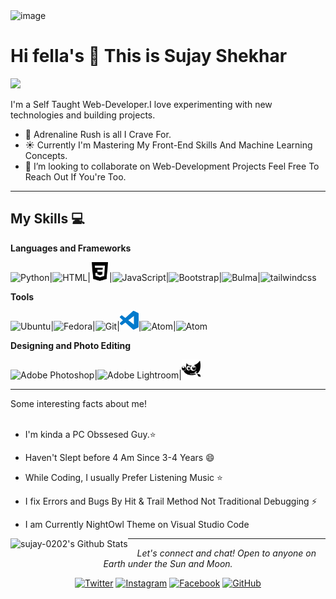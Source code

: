 <img src='https://github.com/sujay-0202/sujay-0202/blob/master/image.jpg'  style='height :30 px;width : 30px;' alt='image'>

<h1>Hi fella's 👋 This is Sujay Shekhar</h1>

![](https://visitor-badge.glitch.me/badge?page_id=sujay-0202) 


I'm a Self Taught Web-Developer.I love experimenting with new technologies and building  projects.

- 🔭 Adrenaline Rush is all I Crave For.
- ☀️ Currently I'm Mastering My Front-End Skills And Machine Learning Concepts.
- 👯 I’m looking to collaborate on Web-Development Projects Feel Free To Reach Out If You're Too.

<hr>

## My Skills :computer:

 **Languages and Frameworks**

<img alt="Python" width="30px" src="https://raw.githubusercontent.com/simple-icons/simple-icons/develop/icons/python.svg"/>|<img alt="HTML" width="30px" src="https://raw.githubusercontent.com/simple-icons/simple-icons/develop/icons/html5.svg"/>|<img alt="CSS" width="30px" src="https://raw.githubusercontent.com/simple-icons/simple-icons/develop/icons/css3.svg"/>|<img alt="JavaScript" width="30px" src="https://raw.githubusercontent.com/simple-icons/simple-icons/develop/icons/javascript.svg"/>|<img alt="Bootstrap" width="30px" src="https://raw.githubusercontent.com/simple-icons/simple-icons/develop/icons/bootstrap.svg"/>|<img alt="Bulma" width="30px" src="https://raw.githubusercontent.com/simple-icons/simple-icons/develop/icons/bulma.svg"/>|<img alt="tailwindcss" width="30px" src="https://raw.githubusercontent.com/simple-icons/simple-icons/develop/icons/tailwindcss.svg"/>

 **Tools**
 
 <img alt="Ubuntu" width="30px" src="https://raw.githubusercontent.com/simple-icons/simple-icons/develop/icons/ubuntu.svg"/>|<img alt="Fedora" width="30px" src="https://raw.githubusercontent.com/simple-icons/simple-icons/develop/icons/linux.svg"/>|<img alt="Git" width="30px" src="https://raw.githubusercontent.com/simple-icons/simple-icons/develop/icons/git.svg"/>|<img alt="VSCode" width="30px" src="https://raw.githubusercontent.com/simple-icons/simple-icons/develop/icons/visualstudiocode.svg"/>|<img alt="Atom" width="30px" src="https://raw.githubusercontent.com/simple-icons/simple-icons/develop/icons/sublimetext.svg"/>|<img alt="Atom" width="30px" src="https://raw.githubusercontent.com/simple-icons/simple-icons/develop/icons/atom.svg"/>


**Designing and Photo Editing**
 
<img alt="Adobe Photoshop" width="30px" src="https://raw.githubusercontent.com/simple-icons/simple-icons/develop/icons/adobephotoshop.svg"/>|<img alt="Adobe Lightroom" width="30px" src="https://raw.githubusercontent.com/simple-icons/simple-icons/develop/icons/adobelightroomcc.svg"/>|<img alt="Gimp" width="30px" src="https://raw.githubusercontent.com/simple-icons/simple-icons/develop/icons/gimp.svg"/>

<hr>

  <summary>Some interesting facts about me!</summary>
  <br>
  
  - I'm kinda a PC Obssesed Guy.⭐️
  
  - Haven't Slept before 4 Am Since 3-4 Years 😄
  
  - While Coding, I usually Prefer Listening Music ⭐️
  
  - I fix Errors and Bugs By Hit & Trail Method Not Traditional Debugging ⚡
  
  - I am Currently NightOwl Theme on Visual Studio Code
  
  

  


<img align="left" alt="sujay-0202's Github Stats" src="https://github-readme-stats.vercel.app/api?username=sujay-0202&show_icons=true&hide_border=true&theme=radical" />

<hr>
<p align="center">
  <i>Let's connect and chat! Open to anyone on Earth under the Sun and Moon.</i>
<p align="center">
    <a href="https://twitter.com/_sujayshekhar?s=09"><img src='https://github.com/sujay-0202/sujay-0202/blob/master/twitter.png' alt='Twitter'></a>
  <a href="https://www.instagram.com/_sujaysinha" alt="Instagram"><img src='https://github.com/sujay-0202/sujay-0202/blob/master/insta.png' alt='Instagram'></a>
    <a href="https://www.facebook.com/sujay.sinha.146/" alt="Facebook"><img src='https://github.com/sujay-0202/sujay-0202/blob/master/facebook.png' alt='Facebook'></a>
    <a href="https://github.com/sujay-0202" alt="GitHub"><img src='https://github.com/sujay-0202/sujay-0202/blob/master/github.png' alt='GitHub'></a>
</p>
  
</p>

<!--
**sujay-0202/sujay-0202** is a ✨ _special_ ✨ repository because its `README.md` (this file) appears on your GitHub profile.

Here are some ideas to get you started:

- 🔭 I’m currently working on ...
- 🌱 I’m currently learning ...
- 👯 I’m looking to collaborate on ...
- 🤔 I’m looking for help with ...
- 💬 Ask me about ...
- 📫 How to reach me: ...
- 😄 Pronouns: ...
- ⚡ Fun fact: ...
-->
